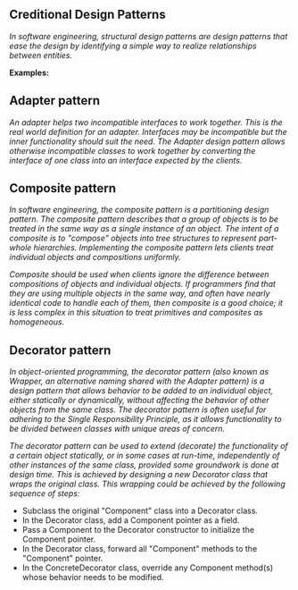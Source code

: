 ## Creditional Design Patterns
*In software engineering, structural design patterns are design patterns that ease the design by identifying a simple way to realize relationships between entities.*

**Examples:**
## Adapter pattern
*An adapter helps two incompatible interfaces to work together. This is the real world definition for an adapter. Interfaces may be incompatible but the inner functionality should suit the need. The Adapter design pattern allows otherwise incompatible classes to work together by converting the interface of one class into an interface expected by the clients.*

## Composite pattern
*In software engineering, the composite pattern is a partitioning design pattern. The composite pattern describes that a group of objects is to be treated in the same way as a single instance of an object. The intent of a composite is to "compose" objects into tree structures to represent part-whole hierarchies. Implementing the composite pattern lets clients treat individual objects and compositions uniformly.*

*Composite should be used when clients ignore the difference between compositions of objects and individual objects. If programmers find that they are using multiple objects in the same way, and often have nearly identical code to handle each of them, then composite is a good choice; it is less complex in this situation to treat primitives and composites as homogeneous.*

## Decorator pattern
*In object-oriented programming, the decorator pattern (also known as Wrapper, an alternative naming shared with the Adapter pattern) is a design pattern that allows behavior to be added to an individual object, either statically or dynamically, without affecting the behavior of other objects from the same class. The decorator pattern is often useful for adhering to the Single Responsibility Principle, as it allows functionality to be divided between classes with unique areas of concern.*

*The decorator pattern can be used to extend (decorate) the functionality of a certain object statically, or in some cases at run-time, independently of other instances of the same class, provided some groundwork is done at design time. This is achieved by designing a new Decorator class that wraps the original class. This wrapping could be achieved by the following sequence of steps:*
* Subclass the original "Component" class into a Decorator class.
* In the Decorator class, add a Component pointer as a field.
* Pass a Component to the Decorator constructor to initialize the Component pointer.
* In the Decorator class, forward all "Component" methods to the "Component" pointer.
* In the ConcreteDecorator class, override any Component method(s) whose behavior needs to be modified.